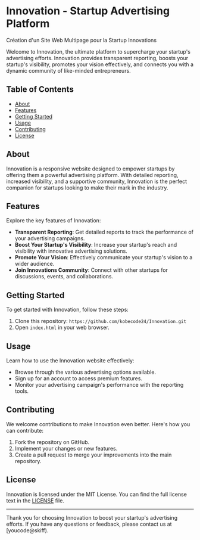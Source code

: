 # Innovation - Startup Advertising Platform
Création d'un Site Web Multipage pour la Startup Innovations

Welcome to Innovation, the ultimate platform to supercharge your startup's advertising efforts. Innovation provides transparent reporting, boosts your startup's visibility, promotes your vision effectively, and connects you with a dynamic community of like-minded entrepreneurs.


## Table of Contents
- [About](#about)
- [Features](#features)
- [Getting Started](#getting-started)
- [Usage](#usage)
- [Contributing](#contributing)
- [License](#license)

## About
Innovation is a responsive website designed to empower startups by offering them a powerful advertising platform. With detailed reporting, increased visibility, and a supportive community, Innovation is the perfect companion for startups looking to make their mark in the industry.

## Features
Explore the key features of Innovation:

- **Transparent Reporting**: Get detailed reports to track the performance of your advertising campaigns.
- **Boost Your Startup's Visibility**: Increase your startup's reach and visibility with innovative advertising solutions.
- **Promote Your Vision**: Effectively communicate your startup's vision to a wider audience.
- **Join Innovations Community**: Connect with other startups for discussions, events, and collaborations.

## Getting Started
To get started with Innovation, follow these steps:

1. Clone this repository: `https://github.com/kobecode24/Innovation.git`
2. Open `index.html` in your web browser.

## Usage
Learn how to use the Innovation website effectively:

- Browse through the various advertising options available.
- Sign up for an account to access premium features.
- Monitor your advertising campaign's performance with the reporting tools.

## Contributing
We welcome contributions to make Innovation even better. Here's how you can contribute:

1. Fork the repository on GitHub.
2. Implement your changes or new features.
3. Create a pull request to merge your improvements into the main repository.

## License
Innovation is licensed under the MIT License. You can find the full license text in the [LICENSE](./LICENSE) file.

---

Thank you for choosing Innovation to boost your startup's advertising efforts. If you have any questions or feedback, please contact us at [youcode@skiff).
